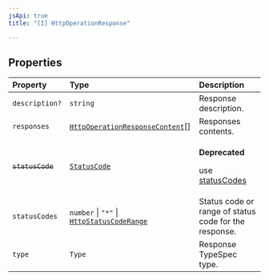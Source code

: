 ```yaml
---
jsApi: true
title: "[I] HttpOperationResponse"

---
```

## Properties

| Property | Type | Description |
| :------ | :------ | :------ |
| `description?` | `string` | Response description. |
| `responses` | [`HttpOperationResponseContent`](HttpOperationResponseContent.md)[] | Responses contents. |
| ~~`statusCode`~~ | [`StatusCode`](../type-aliases/StatusCode.md) | <p>**Deprecated**</p><p>use [statusCodes](HttpOperationResponse.md)</p> |
| `statusCodes` | `number` \| `"*"` \| [`HttpStatusCodeRange`](HttpStatusCodeRange.md) | Status code or range of status code for the response. |
| `type` | `Type` | Response TypeSpec type. |
